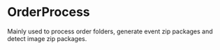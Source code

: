 # OrderProcess
Mainly used to process order folders, generate event zip packages and detect image zip packages.
